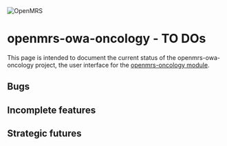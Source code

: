 <img src="https://cloud.githubusercontent.com/assets/668093/12567089/0ac42774-c372-11e5-97eb-00baf0fccc37.jpg" alt="OpenMRS"/>

# openmrs-owa-oncology - TO DOs
This page is intended to document the current status of the openmrs-owa-oncology project, the user interface for the [openmrs-oncology module](https://github.com/dearmasm/openmrs-module-oncology).

## Bugs


## Incomplete features


## Strategic futures
